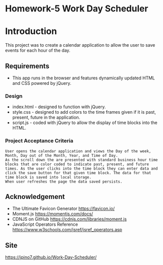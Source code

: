 # Homework-5 Work Day Scheduler

# Introduction
This project was to create a calendar application to allow the user to save events for each hour of the day.

## Requirements 
 * This app runs in the browser and features dynamically updated HTML and CSS powered by jQuery.

### Design
 * index.html - designed to function with jQuery.
 * style.css - designed to add colors to the time frames given if it is past, present, future in the application.
 * script.js - coded with jQuery to allow the display of time blocks into the HTML.

### Project Acceptance Criteria
    User opens the calendar application and views the Day of the week, Month, Day out of the Month, Year, and Time of Day.
    As the scroll down the are presented with standard business hour time blocks that are color coded to indicate past, present, and future times. As the user clicks into the time block they can enter data and click the save button for that given time block. The data for that time block is saved into local storage.
    When user refreshes the page the data saved persists.

## Acknowledgement
* The Ultimate Favicon Generator https://favicon.io/
* Moment.js https://momentjs.com/docs/
* CDNJS on GitHub https://cdnjs.com/libraries/moment.js
* JavaScript Operators Reference https://www.w3schools.com/jsref/jsref_operators.asp

## Site
https://jpino7.github.io/Work-Day-Scheduler/